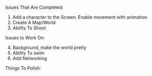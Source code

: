 
Issues That Are Completed:
1. Add a character to the Screen. Enable movement with animation
2. Create A Map/World
3. Ability To Shoot


Issues to Work On:


4. Background, make the world pretty
5. Ability To swim
6. Add Networking


Things To Polish:




